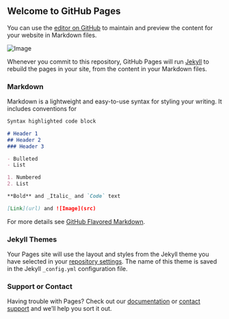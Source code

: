 ## Welcome to GitHub Pages

You can use the [editor on GitHub](https://github.com/ugokuhikari/ugokuhikari.github.io/edit/master/index.md) to maintain and preview the content for your website in Markdown files.

![Image](https://photos.google.com/u/1/album/AF1QipNTaGhNCgJq5FsVCTwwhCYXu8jVXdDg002stFyq/photo/AF1QipNUb3rqbprKGVh_b4nAV-6hqdceMjR1cLDyDdgS)

Whenever you commit to this repository, GitHub Pages will run [Jekyll](https://jekyllrb.com/) to rebuild the pages in your site, from the content in your Markdown files.

### Markdown

Markdown is a lightweight and easy-to-use syntax for styling your writing. It includes conventions for

```markdown
Syntax highlighted code block

# Header 1
## Header 2
### Header 3

- Bulleted
- List

1. Numbered
2. List

**Bold** and _Italic_ and `Code` text

[Link](url) and ![Image](src)
```

For more details see [GitHub Flavored Markdown](https://guides.github.com/features/mastering-markdown/).

### Jekyll Themes

Your Pages site will use the layout and styles from the Jekyll theme you have selected in your [repository settings](https://github.com/ugokuhikari/ugokuhikari.github.io/settings). The name of this theme is saved in the Jekyll `_config.yml` configuration file.

### Support or Contact

Having trouble with Pages? Check out our [documentation](https://help.github.com/categories/github-pages-basics/) or [contact support](https://github.com/contact) and we’ll help you sort it out.
